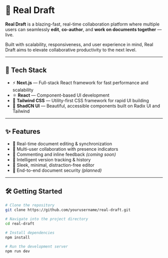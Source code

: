 # 📝 Real Draft

**Real Draft** is a blazing-fast, real-time collaboration platform where multiple users can seamlessly **edit**, **co-author**, and **work on documents together** — live.

Built with scalability, responsiveness, and user experience in mind, Real Draft aims to elevate collaborative productivity to the next level.

---

## 🚀 Tech Stack

- ⚡ **Next.js** — Full-stack React framework for fast performance and scalability  
- ⚛️ **React** — Component-based UI development  
- 💨 **Tailwind CSS** — Utility-first CSS framework for rapid UI building  
- 🎨 **ShadCN UI** — Beautiful, accessible components built on Radix UI and Tailwind  

---

## ✨ Features

- 🔄 Real-time document editing & synchronization  
- 👥 Multi-user collaboration with presence indicators  
- 💬 Commenting and inline feedback *(coming soon)*  
- 🧠 Intelligent version tracking & history  
- 📄 Sleek, minimal, distraction-free editor  
- 🔐 End-to-end document security *(planned)*

---

## 🛠️ Getting Started

```bash
# Clone the repository
git clone https://github.com/yourusername/real-draft.git

# Navigate into the project directory
cd real-draft

# Install dependencies
npm install

# Run the development server
npm run dev
```
